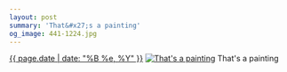 ```yaml
---
layout: post
summary: 'That&#x27;s a painting'
og_image: 441-1224.jpg
---
```


<p>
  <time><a href="/441">{{ page.date | date: "%B %e, %Y" }}</a></time>
  <a href="/441"><img src="{{ site.assets_url }}/441-612.jpg" srcset="{{ site.assets_url }}/441-1224.jpg 1224w, {{ site.assets_url }}/441-918.jpg 918w, {{ site.assets_url }}/441-612.jpg 612w, {{ site.assets_url }}/441-306.jpg 306w" sizes="(min-width: 700px) 50vw, calc(100vw - 2rem)" alt="That&#x27;s a painting" /></a>
  <span>That&#x27;s a painting</span>
</p>
